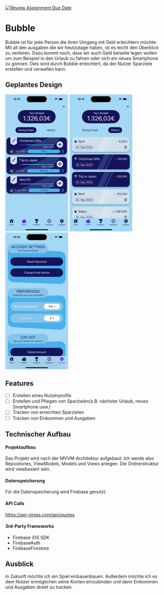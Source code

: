[![Review Assignment Due Date](https://classroom.github.com/assets/deadline-readme-button-22041afd0340ce965d47ae6ef1cefeee28c7c493a6346c4f15d667ab976d596c.svg)](https://classroom.github.com/a/oXOEvXHr)
# Bubble

Bubble ist für jede Person die ihren Umgang mit Geld erleichtern möchte. Mit all den ausgaben die wir 
heutzutage haben, ist es leicht den Überblick zu verlieren. Dazu kommt noch, dass wir auch Geld beiseite legen
wollen um zum Beispiel in den Urlaub zu fahren oder sich ein neues Smartphone zu gönnen. Dies wird durch Bubble erleichtert,
da der Nutzer Sparziele erstellen und verwalten kann.

## Geplantes Design
<p>
  <img src="./img/img1.png" width="200">
  <img src="./img/img2.png" width="200">
  <img src="./img/img3.png" width="200">
</p>

## Features

- [ ] Erstellen eines Nutzerprofils
- [ ] Erstellen und Pflegen von Sparzielen(z.B. nächster Urlaub, neues Smartphone usw.)
- [ ] Tracken von erreichten Sparzielen
- [ ] Tracken von Einkommen und Ausgaben

## Technischer Aufbau

#### Projektaufbau
Das Projekt wird nach der MVVM-Architektur aufgebaut. Ich werde also Repositories, ViewModels, Models und Views anlegen. Die Ordnerstruktur wird viewbasiert sein.

#### Datenspeicherung
Für die Datenspeicherung wird Firebase genutzt. 

#### API Calls
https://api-ninjas.com/api/quotes

#### 3rd-Party Frameworks

- Firebase iOS SDK
- FirebaseAuth
- FirebaseFirestore

## Ausblick
In Zukunft möchte ich ein Spiel einbauenbauen. Außerdem möchte ich es dem Nutzer ermöglichen seine Konten einzubinden und dann Einkommen und Ausgaben direkt zu tracken.
